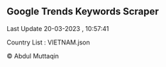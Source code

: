

## Google Trends Keywords Scraper 
 
Last Update 20-03-2023 , 10:57:41

Country List :
VIETNAM.json



© Abdul Muttaqin 
